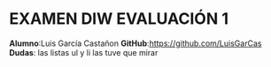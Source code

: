 # EXAMEN DIW EVALUACIÓN 1
**Alumno**:Luis García Castañon
**GitHub**:https://github.com/LuisGarCas
**Dudas**: las listas ul y li  las tuve que mirar 